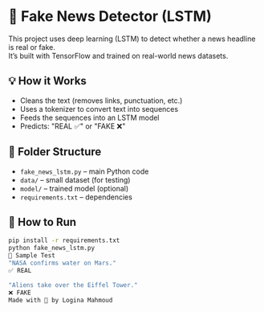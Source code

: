 # 📰 Fake News Detector (LSTM)

This project uses deep learning (LSTM) to detect whether a news headline is real or fake.  
It’s built with TensorFlow and trained on real-world news datasets.

## 💡 How it Works
- Cleans the text (removes links, punctuation, etc.)
- Uses a tokenizer to convert text into sequences
- Feeds the sequences into an LSTM model
- Predicts: "REAL ✅" or "FAKE ❌"

## 📁 Folder Structure
- `fake_news_lstm.py` – main Python code
- `data/` – small dataset (for testing)
- `model/` – trained model (optional)
- `requirements.txt` – dependencies

## 🚀 How to Run

```bash
pip install -r requirements.txt
python fake_news_lstm.py
📸 Sample Test
"NASA confirms water on Mars."
✅ REAL

"Aliens take over the Eiffel Tower."
❌ FAKE
Made with 💖 by Logina Mahmoud
